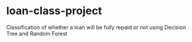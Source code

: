 # loan-class-project
Classification of whether a loan will be fully repaid or not using Decision Tree and Random Forest
